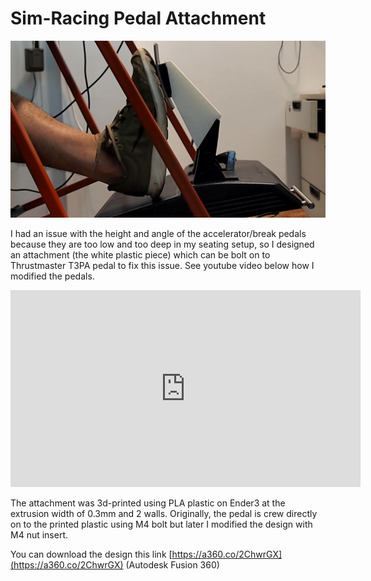 # Sim-Racing Pedal Attachment
![](image/thrustmaster-pedal-after.jpg)

I had an issue with the height and angle of the accelerator/break pedals because they are too low and too deep in my seating setup, so I designed an attachment (the white plastic piece) which can be bolt on to Thrustmaster T3PA pedal to fix this issue. See youtube video below how I modified the pedals. 

<iframe width="560" height="315" src="https://www.youtube.com/embed/ttFbTL8eooQ" frameborder="0" allow="accelerometer; autoplay; encrypted-media; gyroscope; picture-in-picture" allowfullscreen></iframe>

The attachment was 3d-printed using PLA plastic on Ender3 at the extrusion width of 0.3mm and 2 walls. Originally, the pedal is crew directly on to the printed plastic using M4 bolt but later I modified the design with M4 nut insert.

You can download the design this link [https://a360.co/2ChwrGX](https://a360.co/2ChwrGX) (Autodesk Fusion 360)